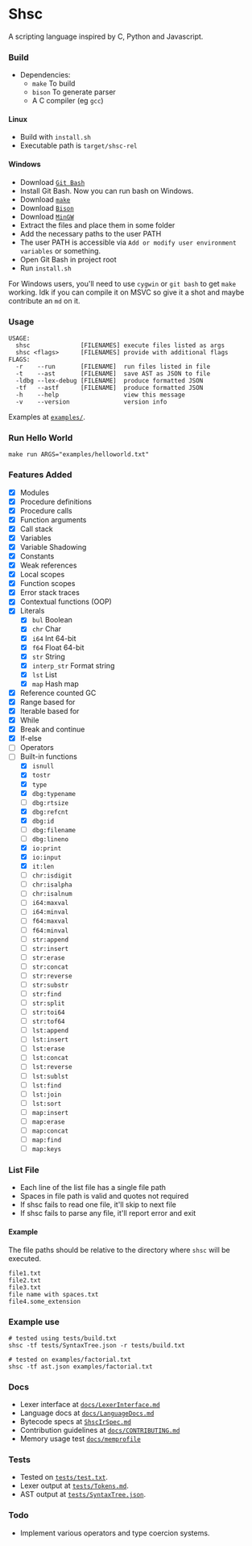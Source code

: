 # Shsc
A scripting language inspired by C, Python and Javascript.

### Build
- Dependencies:
    - `make` To build
    - `bison` To generate parser
    - A C compiler (eg `gcc`)
#### Linux
- Build with `install.sh`
- Executable path is `target/shsc-rel`

#### Windows
- Download [`Git Bash`](https://git-scm.com/)
- Install Git Bash. Now you can run bash on Windows.
- Download [`make`](https://gnuwin32.sourceforge.net/packages/make.htm)
- Download [`Bison`](https://gnuwin32.sourceforge.net/packages/bison.htm)
- Download [`MinGW`](https://github.com/skeeto/w64devkit/releases)
- Extract the files and place them in some folder
- Add the necessary paths to the user PATH
- The user PATH is accessible via `Add or modify user environment variables` or something.
- Open Git Bash in project root
- Run `install.sh`

For Windows users, you'll need to use `cygwin` or `git bash` to get `make` working.
Idk if you can compile it on MSVC so give it a shot and maybe contribute an `md` on it.

### Usage
```
USAGE:
  shsc              [FILENAMES] execute files listed as args
  shsc <flags>      [FILENAMES] provide with additional flags
FLAGS:
  -r    --run       [FILENAME]  run files listed in file
  -t    --ast       [FILENAME]  save AST as JSON to file
  -ldbg --lex-debug [FILENAME]  produce formatted JSON
  -tf   --astf      [FILENAME]  produce formatted JSON
  -h    --help                  view this message
  -v    --version               version info
```

Examples at [`examples/`](examples/).

### Run Hello World
```
make run ARGS="examples/helloworld.txt"
```

### Features Added
- [x] Modules
- [x] Procedure definitions
- [x] Procedure calls
- [x] Function arguments
- [x] Call stack
- [x] Variables
- [x] Variable Shadowing
- [x] Constants
- [x] Weak references
- [x] Local scopes
- [x] Function scopes
- [x] Error stack traces
- [x] Contextual functions (OOP)
- [x] Literals
    - [x] `bul` Boolean
    - [x] `chr` Char
    - [x] `i64` Int 64-bit
    - [x] `f64` Float 64-bit
    - [x] `str`  String
    - [x] `interp_str` Format string
    - [x] `lst` List
    - [x] `map` Hash map
- [x] Reference counted GC
- [x] Range based for
- [x] Iterable based for
- [x] While
- [x] Break and continue
- [x] If-else
- [ ] Operators
- [ ] Built-in functions
    - [x] `isnull`
    - [x] `tostr`
    - [x] `type`
    - [x] `dbg:typename`
    - [ ] `dbg:rtsize`
    - [x] `dbg:refcnt`
    - [x] `dbg:id`
    - [ ] `dbg:filename`
    - [ ] `dbg:lineno`
    - [x] `io:print`
    - [x] `io:input`
    - [x] `it:len`
    - [ ] `chr:isdigit`
    - [ ] `chr:isalpha`
    - [ ] `chr:isalnum`
    - [ ] `i64:maxval`
    - [ ] `i64:minval`
    - [ ] `f64:maxval`
    - [ ] `f64:minval`
    - [ ] `str:append`
    - [ ] `str:insert`
    - [ ] `str:erase`
    - [ ] `str:concat`
    - [ ] `str:reverse`
    - [ ] `str:substr`
    - [ ] `str:find`
    - [ ] `str:split`
    - [ ] `str:toi64`
    - [ ] `str:tof64`
    - [ ] `lst:append`
    - [ ] `lst:insert`
    - [ ] `lst:erase`
    - [ ] `lst:concat`
    - [ ] `lst:reverse`
    - [ ] `lst:sublst`
    - [ ] `lst:find`
    - [ ] `lst:join`
    - [ ] `lst:sort`
    - [ ] `map:insert`
    - [ ] `map:erase`
    - [ ] `map:concat`
    - [ ] `map:find`
    - [ ] `map:keys`

### List File
 - Each line of the list file has a single file path
 - Spaces in file path is valid and quotes not required
 - If shsc fails to read one file, it'll skip to next file
 - If shsc fails to parse any file, it'll report error and exit

#### Example
The file paths should be relative to the directory where `shsc` will be executed.
```
file1.txt
file2.txt
file3.txt
file name with spaces.txt
file4.some_extension
```

### Example use
```
# tested using tests/build.txt
shsc -tf tests/SyntaxTree.json -r tests/build.txt
```

```
# tested on examples/factorial.txt
shsc -tf ast.json examples/factorial.txt
```

### Docs
- Lexer interface at [`docs/LexerInterface.md`](docs/LexerInterface.md)
- Language docs at [`docs/LanguageDocs.md`](docs/LanguageDocs.md)
- Bytecode specs at [`ShscIrSpec.md`](https://github.com/AvirukBasak/shsc-runtime/blob/main/docs/ShscIrSpec.md)
- Contribution guidelines at [`docs/CONTRIBUTING.md`](docs/CONTRIBUTING.md)
- Memory usage test [`docs/memprofile`](docs/memprofile)

### Tests
- Tested on [`tests/test.txt`](tests/test.txt).
- Lexer output at [`tests/Tokens.md`](tests/Tokens.md).
- AST output at [`tests/SyntaxTree.json`](tests/SyntaxTree.json).

### Todo
- Implement various operators and type coercion systems.
